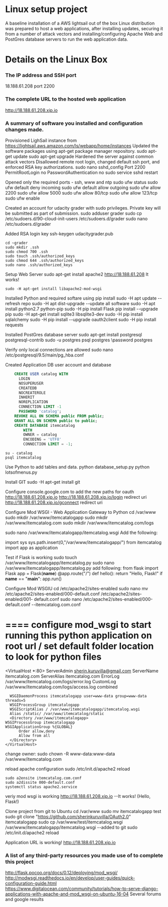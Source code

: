 # Linux setup project
A baseline installation of a AWS lightsail out of the box Linux distribution was prepared to host a web applications, after installing updates, securing it from a number of attack vectors and installing/configuring Apache Web and PostGres database servers to run the web application data.

# Details on the Linux Box

### The IP address and SSH port
18.188.61.208 port 2200

### The complete URL to the hosted web application
http://18.188.61.208.xip.io

### A summary of software you installed and configuration changes made.
Provisioned LighSail instance from https://lightsail.aws.amazon.com/ls/webapp/home/instances
Updated the software packages using apt-get package manager repository.
    sudo apt-get update
    sudo apt-get upgrade
Hardened the server against common attack vectors
Disallowed remote root login, changed default ssh port, and enforced RSA key authorizations.
    sudo nano sshd_config
      Port 2200
      PermitRootLogin no
      PasswordAuthentication no
    sudo service sshd restart

Opened only the required ports - ssh, www and ntp
    sudo ufw status
    sudo ufw default deny incoming
    sudo ufw default allow outgoing
    sudo ufw allow 2200
    sudo ufw allow 5000
    sudo ufw allow 80/tcp
    sudo ufw allow 123/tcp
    sudo ufw enable

Created an account for udacity grader with sudo privileges.  Private key will be submitted as part of submission.
    sudo adduser grader
    sudo cp /etc/sudoers.d/90-cloud-init-users /etc/sudoers.d/grader
    sudo nano /etc/sudoers.d/grader

Added RSA login key 
    ssh-keygen
    udacitygrader.pub

    cd ~grader
    sudo mkdir .ssh
    sudo chmod 700 .ssh
    sudo touch .ssh/authorized_keys
    sudo chmod 644 .ssh/authorized_keys
    sudo nano .ssh/authorized_keys

Setup Web Server
    sudo apt-get install apache2
    http://18.188.61.208
    It works!

    sudo -H apt-get install libapache2-mod-wsgi

Installed Python and required softare using pip install
    sudo -H apt update	            --refresh repo
    sudo -H apt dist-upgrade       --update all software
    sudo -H apt install python2.7 python-pip
    sudo -H pip install Flask
    pip install --upgrade pip
    sudo -H apt-get install sqlite3 libsqlite3-dev
    sudo -H pip install sqlalchemy
    sudo -H pip install --upgrade oauth2client
    sudo -H pip install requests

Installed PostGres database server
    sudo apt-get install postgresql postgresql-contrib
    sudo -u postgres psql postgres
    \password postgres

Verify only local connections are allowed
    sudo nano /etc/postgresql/9.5/main/pg_hba.conf 

Created Application DB user account and database
```sql
    CREATE USER catalog WITH
      LOGIN
      NOSUPERUSER
      CREATEDB
      NOCREATEROLE
      INHERIT
      NOREPLICATION
      CONNECTION LIMIT -1
      PASSWORD 'catalog';
    REVOKE ALL ON SCHEMA public FROM public;
    GRANT ALL ON SCHEMA public to public;
    CREATE DATABASE itemcatalog
        WITH 
        OWNER = catalog
        ENCODING = 'UTF8'
        CONNECTION LIMIT = -1;
```
    su - catalog
    psql itemcatalog

Use Python to add tables and data.
    python database_setup.py
    python lotsofmenus.py

Install GIT
sudo -H apt-get install git


Configure console.google.com to add the new paths for oauth
    http://18.188.61.208.xip.io
    http://18.188.61.208.xip.io/login   redirect uri
    http://18.188.61.208.xip.io/gconnect redirect uri


Configure Mod WSGI - Web Application Gateway to Python
  cd /var/www
  sudo mkdir /var/www/itemcatalogapp
  sudo mkdir /var/www/itemcatalog.com
  sudo mkdir /var/www/itemcatalog.com/logs

  sudo nano /var/www/itemcatalogapp/itemcatalog.wsgi
  Add the following:

  import sys
  sys.path.insert(0,"/var/www/itemcatalogapp/")
  from itemcatalog import app as application


Test if Flask is working
  sudo touch /var/www/itemcatalogapp/itemcatalog.py
  sudo nano /var/www/itemcatalogapp/itemcatalog.py
  add following:
  from flask import Flask
  app = Flask(__name__)
  @app.route("/")
  def hello():
      return "Hello, Flask!"
  if __name__ == "__main__":
      app.run()

Configure Mod WSGIU
    cd /etc/apache2/sites-enabled
    sudo nano mv /etc/apache2/sites-enabled/000-default.conf  /etc/apache2/sites-enabled/001-
    default.conf
    sudo nano /etc/apache2/sites-enabled/000-default.conf   --itemcatalog.com.conf

====
configure mod_wsgi to start running this python application
on root url /
set default folder location to look for python files
====

  <VirtualHost *:80>
      ServerAdmin sherin.kuruvilla@gmail.com
      ServerName itemcatalog.com
      ServerAlias itemcatalog.com
      ErrorLog /var/www/itemcatalog.com/logs/error.log
      CustomLog /var/www/itemcatalog.com/logs/access.log combined

      WSGIDaemonProcess itemcatalogapp user=www-data group=www-data threads=5
      WSGIProcessGroup itemcatalogapp
      WSGIScriptAlias / /var/www/itemcatalogapp/itemcatalog.wsgi
      Alias /static/ /var/www/itemcatalog/static
      <Directory /var/www/itemcatalogapp>
    WSGIProcessGroup itemcatalogapp
    WSGIApplicationGroup %{GLOBAL}
          Order allow,deny
          Allow from all
      </Directory>
    </VirtualHost>

change owner:
    sudo chown -R www-data:www-data /var/www/itemcatalog.com

reload apache configuration
    sudo /etc/init.d/apache2 reload

    sudo a2ensite itemcatalog.com.conf
    sudo a2dissite 000-default.conf
    systemctl status apache2.service

veriy mod wsgi is working
http://18.188.61.208.xip.io
--It works!   (Hello, Flask!)

Clone project from git to Ubuntu
  cd /var/www
  sudo mv itemcatalogapp test
  sudo git clone "https://github.com/sherinkuruvilla/OAuth2.0" itemcatalogapp
  sudo cp /var/www/test/itemcatalog.wsgi /var/www/itemcatalogapp/itemcatalog.wsgi   --added to git
  sudo /etc/init.d/apache2 reload

Application URL is working!
  http://18.188.61.208.xip.io



### A list of any third-party resources you made use of to complete this project
http://flask.pocoo.org/docs/0.12/deploying/mod_wsgi/
http://modwsgi.readthedocs.io/en/develop/user-guides/quick-configuration-guide.html
https://www.digitalocean.com/community/tutorials/how-to-serve-django-applications-with-apache-and-mod_wsgi-on-ubuntu-16-04
Several forums and google results
